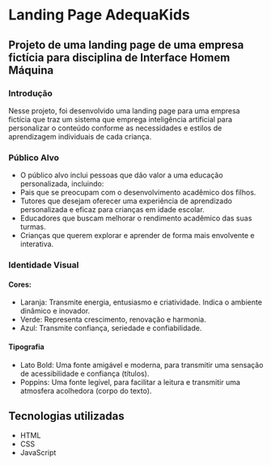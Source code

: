 # Landing Page AdequaKids

## Projeto de uma landing page de uma empresa fictícia para disciplina de Interface Homem Máquina

### Introdução
Nesse projeto, foi desenvolvido uma landing page para uma empresa fictícia que traz um sistema que emprega inteligência artificial para personalizar o conteúdo conforme as
necessidades e estilos de aprendizagem individuais de cada criança.

### Público Alvo

* O público alvo inclui pessoas que dão valor a uma educação personalizada, incluindo:
* Pais que se preocupam com o desenvolvimento acadêmico dos filhos.
* Tutores que desejam oferecer uma experiência de aprendizado
personalizada e eficaz para crianças em idade escolar.
* Educadores que buscam melhorar o rendimento acadêmico das suas
turmas.
* Crianças que querem explorar e aprender de forma mais envolvente e
interativa.

### Identidade Visual
#### Cores:
* Laranja: Transmite energia, entusiasmo e criatividade. Indica o ambiente
dinâmico e inovador.
* Verde: Representa crescimento, renovação e harmonia.
* Azul: Transmite confiança, seriedade e confiabilidade.

#### Tipografia
* Lato Bold: Uma fonte amigável e moderna, para transmitir uma sensação de
acessibilidade e confiança (títulos).
* Poppins: Uma fonte legível, para facilitar a leitura e transmitir uma atmosfera acolhedora (corpo do texto).

## Tecnologias utilizadas
* HTML
* CSS
* JavaScript


